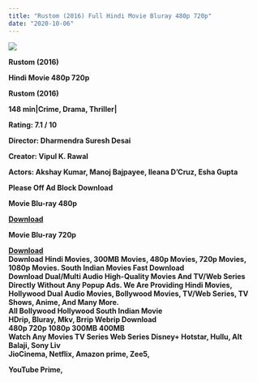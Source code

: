 ```yaml
---
title: "Rustom (2016) Full Hindi Movie Bluray 480p 720p"
date: "2020-10-06"
---
```


[**![](https://1.bp.blogspot.com/-uYQ53f_h0jo/XwCk6BG5eGI/AAAAAAAAD3s/2xkA0A9_bIYL_809z7-LzAvTQVK1DfYEgCLcBGAsYHQ/s1600/rustom.jpg)**](https://1.bp.blogspot.com/-uYQ53f_h0jo/XwCk6BG5eGI/AAAAAAAAD3s/2xkA0A9_bIYL_809z7-LzAvTQVK1DfYEgCLcBGAsYHQ/s1600/rustom.jpg)

 **Rustom (2016)**

**Hindi Movie 480p 720p** 

**Rustom (2016)**

**148 min|Crime, Drama, Thriller|**

**Rating: 7.1 / 10** 

**Director: Dharmendra Suresh Desai**

**Creator: Vipul K. Rawal**

**Actors: Akshay Kumar, Manoj Bajpayee, Ileana D’Cruz, Esha Gupta**

**Please Off Ad Block Download**

 **Movie Blu-ray 480p** 

**[Download](https://myglinks.xyz/4951)** 

 **Movie Blu-ray 720p** 

**[Download](https://myglinks.xyz/4952)**   
**Download Hindi Movies, 300MB Movies, 480p Movies, 720p Movies, 1080p Movies. South Indian Movies Fast Download**  
**Download Dual/Multi Audio High-Quality Movies And TV/Web Series Directly Without Any Popup Ads. We Are Providing Hindi Movies, Hollywood Dual Audio Movies, Bollywood Movies, TV/Web Series, TV Shows, Anime, And Many More.**  
**All Bollywood Hollywood South Indian Movie**  
**HDrip, Bluray, Mkv, Brrip Webrip Download**  
**480p 720p 1080p 300MB 400MB**   
**Watch Any Movies TV Series Web Series Disney+ Hotstar, Hullu, Alt Balaji, Sony Liv**  
**JioCinema, Netflix, Amazon prime, Zee5,**  
  
**YouTube Prime,**
